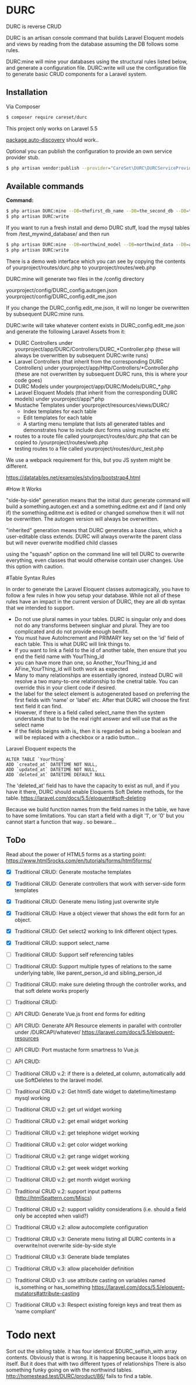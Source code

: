 # DURC
DURC is reverse CRUD

DURC is an artisan console command that builds Laravel Eloquent models and views by reading from the database assuming the DB follows some rules.

DURC:mine will mine your databases using the structural rules listed below, and generate a configuration file.
DURC:write will use the configuration file to generate basic CRUD components for a Laravel system.

## Installation

Via Composer

```bash
$ composer require careset/durc
```

This project only works on Laravel 5.5

[package auto-discovery](https://medium.com/@taylorotwell/package-auto-discovery-in-laravel-5-5-ea9e3ab20518) should work..

Optional you can publish the configuration to provide an own service provider stub.

```bash
$ php artisan vendor:publish --provider="CareSet\DURC\DURCServiceProvider"
```

## Available commands

**Command:**
```bash
$ php artisan DURC:mine --DB=thefirst_db_name --DB=the_second_db --DB=the_third (etc...)
$ php artisan DURC:write
```


If you want to run a fresh install and demo DURC stuff, load the mysql tables from /test_mywind_database/ and then run
```bash
$ php artisan DURC:mine --DB=northwind_model --DB=northwind_data --DB=aaaDurctest --DB=irs
$ php artisan DURC:write
```

There is a demo web interface which you can see by copying the contents of yourproject/routes/durc.php 
to yourproject/routes/web.php

DURC:mine will generate two files in the /config directory

 yourproject/config/DURC_config.autogen.json
 yourproject/config/DURC_config.edit_me.json

If you change the DURC_config.edit_me.json, it will no longer be overwritten by subsequent DURC:mine runs.

DURC:write will take whatever content exists in DURC_config.edit_me.json and generate the following Laravel Assets from it:

* DURC Controllers under yourproject/app/DURC/Controllers/DURC_*Controller.php (these will always be overwritten by subsequent DURC:write runs)
* Laravel Controllers (that inherit from the corresponding DURC Controllers) under yourproject/app/Http/Controllers/*Controller.php (these are not overwritten by subsequent DURC runs, this is where your code goes)
* DURC Models under yourproject/app/DURC/Models/DURC_*.php
* Laravel Eloquent Models (that inherit from the corresponding DURC models) under yourproject/app/*.php
* Mustache Templates under yourproject/resources/views/DURC/ 
  * Index templates for each table
  * Edit templates for each table
  * A starting menu template that lists all generated tables and demonstrates how to include durc forms using mustache etc
* routes to a route file called yourproject/routes/durc.php that can be copied to /yourproject/routes/web.php
* testing routes to a file called yourproject/routes/durc_test.php 

We use a webpack requirement for this, but you JS system might be different.

https://datatables.net/examples/styling/bootstrap4.html

#How It Works

"side-by-side" generation means that the initial durc generate command will build a something.autogen.ext and a something.editme.ext and 
if (and only if) the something.editme.ext is edited or changed somehow then it will not be overwritten. 
The autogen version will always be overwritten. 

"inherited" generation means that DURC generates a base class, which a user-editable class extends. DURC will always overwrite the parent class
but will never overwrite modified child classes

using the "squash" option on the command line will tell DURC to overwrite everything, even classes that would otherwise contain user changes.
Use this option with caution.  

#Table Syntax Rules

In order to generate the Laravel Eloquent classes automagically, you have to follow a few rules
in how you setup your database. While not all of these rules have an impact in the current
version of DURC, they are all db syntax that we intended to support. 

* Do not use plural names in your tables. DURC is singular only and does not do any transforms between singluar and plural. They are too complicated and do not provide enough benifit.
* You must have AutoIncrement and PRIMARY key set on the 'id' field of each table. This is what DURC will link things to.
* If you want to link a field to the id of another table, then ensure that you end the field name with YourThing_id
* you can have more than one, so Another_YourThing_id and AFine_YourThing_id will both work as expected
* Many to many relationships are essentially ignored, instead DURC will resolve a two many-to-one relationship to the cnetral table. You can override this in your client code if desired. 
* the label for the select element is autogenerated based on preferring the first fields with 'name' or 'label' etc. After that DURC will choose the first text field it can find.  
* However, if there is a field called select_name then the system understands that to be the real right answer and will use that as the select name
* if the fields beigns with is_ then it is regarded as being a boolean and will be replaced with a checkbox or a radio button...

Laravel Eloquent expects the 

    ALTER TABLE `YourThing`
    ADD `created_at` DATETIME NOT NULL,  
    ADD `updated_at` DATETIME NOT NULL,
    ADD `deleted_at` DATETIME DEFAULT NULL

The 'deleted_at' field has to have the capacity to exist as null, and if you have it there, DURC should enable Eloquents Soft Delete methods, for the table. https://laravel.com/docs/5.5/eloquent#soft-deleting 

Because we build function names from the field names in the table, we have to have some limitations.
You can start a field with a digit '1', or '0' but you cannot start a function that way.. so beware...


## ToDo

Read about the power of HTML5 forms as a starting point: https://www.html5rocks.com/en/tutorials/forms/html5forms/


- [x] Traditional CRUD: Generate mostache templates
- [X] Traditional CRUD: Generate controllers that work with server-side form templates 
- [X] Traditional CRUD: Generate menu listing just overwrite style
- [X] Traditional CRUD: Have a object viewer that shows the edit form for an object. 
- [X] Traditional CRUD: Get select2 working to link different object types.
- [X] Traditional CRUD: support select_name
- [ ] Traditional CRUD: Support self referencing tables 
- [ ] Traditional CRUD: Support multiple types of relations to the same underlying table, like parent_person_id and sibling_person_id
- [ ] Traditional CRUD: make sure deleting through the controller works, and that soft delete works properly
- [ ] Traditional CRUD: 
- [ ] API CRUD: Generate Vue.js front end forms for editing
- [ ] API CRUD: Generate API Resource elements in parallel with controller under /DURCAPI/whatever/ https://laravel.com/docs/5.5/eloquent-resources
- [ ] API CRUD: Port mustache form smartness to Vue.js 
- [ ] API CRUD:
- [ ] Traditional CRUD v.2: if there is a deleted_at column, automatically add use SoftDeletes to the laravel model.
- [ ] Traditional CRUD v.2: Get html5 date widget to datetime/timestamp mysql working
- [ ] Traditional CRUD v.2: get url widget working 
- [ ] Traditional CRUD v.2: get email widget working
- [ ] Traditional CRUD v.2: get telephone widget working
- [ ] Traditional CRUD v.2: get color widget working
- [ ] Traditional CRUD v.2: get range widget working 
- [ ] Traditional CRUD v.2: get week widget working
- [ ] Traditional CRUD v.2: get month widget working
- [ ] Traditional CRUD v.2: support input patterns (http://html5pattern.com/Miscs)
- [ ] Traditional CRUD v.2: support validity considerations (i.e. should a field only be accepted when valid?)
- [ ] Traditional CRUD v.2: allow autocomplete configuration
- [ ] Traditional CRUD v.3: Generate menu listing all DURC contents in a overwrite/not overwrite side-by-side style
- [ ] Traditional CRUD v.3: Generate blade templates
- [ ] Traditional CRUD v.3: allow placeholder definition
- [ ] Traditional CRUD v.3: use attribute casting on variables named is_something or has_something  https://laravel.com/docs/5.5/eloquent-mutators#attribute-casting 
- [ ] Traditional CRUD v.3: Respect existing foreign keys and treat them as 'name compliant'







# Todo next
Sort out the sibling table. it has four identical $DURC_selfish_with array contents. Obviously that is wrong. It is happening because it loops back on itself. 
But it does that with two different types of relationships
There is also something funky going on with the northwind tables. http://homestead.test/DURC/product/86/ fails to find a table.

